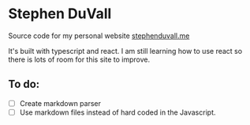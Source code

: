 # Stephen DuVall
Source code for my personal website [stephenduvall.me]("https://stephenduavll.me")

It's built with typescript and react. I am still learning how to use react so
there is lots of room for this site to improve.

## To do:
- [ ] Create markdown parser
- [ ] Use markdown files instead of hard coded in the Javascript.
